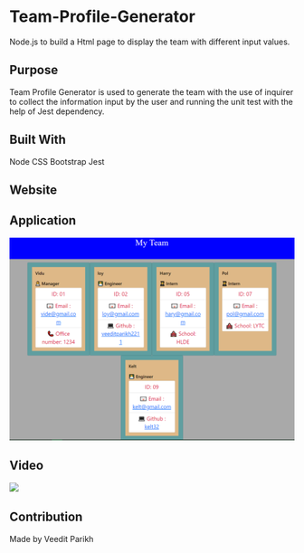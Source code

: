 # Team-Profile-Generator

Node.js to build a Html page to display the team with different input values.
## Purpose

Team Profile Generator is used to generate the team with the use of inquirer to collect the information input by the user and running the unit test with the help of Jest dependency.
## Built With

Node
CSS
Bootstrap
Jest

## Website



## Application

![](images/screenshot.PNG)


## Video

![](images/teamgenerator.gif)
## Contribution

Made by Veedit Parikh
